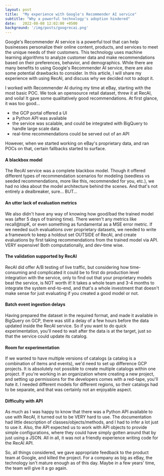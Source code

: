 ```yaml
---
layout: post
title:  "My experience with Google's Recommender AI service"
subtitle: "Why a powerful technology's adoption hindered"
date:   2022-08-08 12:02:00 +0500
background: '/img/posts/googrecai.png'
---
```


Google's Recommender AI service is a powerful tool that can help businesses personalize their online content, products, and services to meet the unique needs of their customers. This technology uses machine learning algorithms to analyze customer data and make recommendations based on their preferences, behavior, and demographics. While there are many benefits to using Google's Recommender AI service, there are also some potential drawbacks to consider. In this article, I will share my experience with using RecAI, and discuss why we decided not to adopt it.

I worked with Recommender AI during my time at eBay, starting with the most basic POC. We took an opensource retail dataset, threw it at RecAI, and voila! It gave some qualitatively good recommendations. At first glance, it was too good... 
- the GCP portal offered a UI
- a Python API was available
- the service was scalable, and could be integrated with BigQuery to handle large scale data
- real-time recommendations could be served out of an API

However, when we started working on eBay's proprietary data, and ran POCs on that, certain fallbacks started to surface.
#### A blackbox model
The RecAI service was a complete blackbox model. Though it offered different types of recommendation scenarios for modeling (seedless vs seeded recommendations, more like this, recommended for you, etc.), we had no idea about the model architecture behind the scenes. And that's not entirely a dealbreaker, sure... BUT...

#### An utter lack of evaluation metrics
We also didn't have any way of knowing how good/bad the trained model was (after 5 days of training time). There weren't any metrics like recall@topK, or even something as fundamental as a MSE error metric. If we needed such evaluations over proprietary datasets, we needed to write a framework to keep a holdout set OUTSIDE of RecAI, and create evaluations by first taking recommendations from the trained model via API. VERY expensive! Both computationally, and dev-time wise.

#### The validation supported by RecAI
RecAI did offer A/B testing of live traffic, but considering how time-consuming and complicated it could be to first do production level integration with the service, only to find out that your proprietary models beat the service, is NOT worth it! It takes a whole team and 3-4 months to integrate the system end-to-end, and that's a whole investment that doesn't make sense for just evaluating if you created a good model or not.

#### Batch event ingestion delays
Having prepared the dataset in the required format, and made it available in BigQuery on GCP, there was still a delay of a few hours before the data updated inside the RecAI service. So if you want to do quick experimentation, you'll need to wait after the data is at the target, just so that the service could update its catalog.

#### Room for experimentation
If we wanted to have multiple versions of catalogs (a catalog is a combination of items and events), we'd need to set up difference GCP projects. It is absolutely not possible to create multiple catalogs within one project. If you're working in an organization where creating a new project, and setting up permissions for the developers comes with a red-tape, you'll hate it. I needed different models for different regions, so their catalogs had to be separate, and that was certainly not an enjoyable aspect.

#### Difficulty with API
As much as I was happy to know that there was a Python API available to use with RecAI, it turned out to be VERY hard to use. The documentation had little description of classes/objects/methods, and I had to infer a lot just to use it. Also, the API expected us to work with API objects to provide simple configurations, where they could have simply gotten around that by just using a JSON. All in all, it was not a friendly experience writing code for the RecAI API.

So, all things considered, we gave appropriate feedback to the product team at Google, and killed the project. For a company as big as eBay, the technology isn't mature enough as of this day. Maybe in a few years' time, the team will give it a go again.